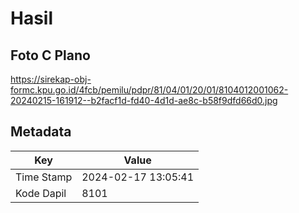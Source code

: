 # Hasil

## Foto C Plano

https://sirekap-obj-formc.kpu.go.id/4fcb/pemilu/pdpr/81/04/01/20/01/8104012001062-20240215-161912--b2facf1d-fd40-4d1d-ae8c-b58f9dfd66d0.jpg


## Metadata

| Key        | Value               |
| ---------- | ------------------- |
| Time Stamp | 2024-02-17 13:05:41 |
| Kode Dapil | 8101                |



